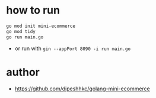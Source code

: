 # how to run 

```bash
go mod init mini-ecommerce
go mod tidy 
go run main.go

```

- or run with ```gin --appPort 8090 -i run main.go```

# author 
- https://github.com/dipeshhkc/golang-mini-ecommerce